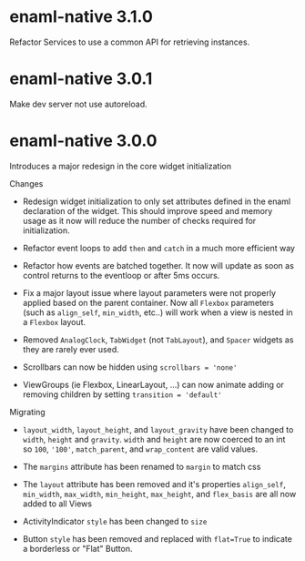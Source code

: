 # enaml-native 3.1.0

Refactor Services to use a common API for retrieving instances.

# enaml-native 3.0.1

Make dev server not use autoreload.


# enaml-native 3.0.0

Introduces a major redesign in the core widget initialization

Changes

- Redesign widget initialization to only set attributes defined in the enaml
declaration of the widget.  This should improve speed and memory usage as it now will reduce
the number of checks required for initialization.

- Refactor event loops to add `then` and `catch` in a much more efficient way

- Refactor how events are batched together. It now will update as soon as control returns
to the eventloop or after 5ms occurs. 

- Fix a major layout issue where layout parameters were not properly applied based on the parent 
container. Now all `Flexbox` parameters (such as `align_self`, `min_width`, etc..) will work when
a view is nested in a `Flexbox` layout.

- Removed `AnalogClock`, `TabWidget` (not `TabLayout`), and `Spacer` widgets as they are rarely 
ever used.

- Scrollbars can now be hidden using `scrollbars = 'none'`

- ViewGroups (ie Flexbox, LinearLayout, ...) can now animate adding or removing children by setting
`transition = 'default'`



Migrating


- `layout_width`, `layout_height`, and `layout_gravity` have been changed 
to `width`, `height` and `gravity`. `width` and `height` are now coerced to an
int so `100`, `'100'`, `match_parent`, and `wrap_content` are valid values. 

- The `margins` attribute has been renamed to `margin` to match css
 
- The `layout` attribute has been removed and it's properties `align_self`, `min_width`, `max_width`, 
`min_height`, `max_height`, and `flex_basis` are all now added to all Views 


- ActivityIndicator `style` has been changed to `size`

- Button `style` has been removed and replaced with `flat=True` to indicate a borderless or "Flat" 
Button.

